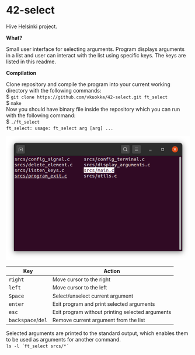 # 42-select
Hive Helsinki project.

**What?**

Small user interface for selecting arguments. Program displays arguments in a list and user can interact with the list using specific keys. The keys are listed in this readme.

**Compilation**

Clone repository and compile the program into your current working directory with the following commands:  
$ `git clone https://github.com/vkuokka/42-select.git ft_select`  
$ `make`  
Now you should have binary file inside the repository which you can run with the following command:  
$ `./ft_select`  
`ft_select: usage: ft_select arg [arg] ...`

![User interface](select_ui.png)

Key | Action
------------ | -------------
<kbd>right</kbd> | Move cursor to the right
<kbd>left</kbd> | Move cursor to the left
<kbd>Space</kbd> | Select/unselect current argument
<kbd>enter</kbd> | Exit program and print selected arguments
<kbd>esc</kbd> | Exit program without printing selected arguments
<kbd>backspace</kbd>/<kbd>del</kbd> | Remove current argument from the list

 Selected arguments are printed to the standard output, which enables them to be used as arguments for another command.  
 `ls -l ´ft_select srcs/*´`
